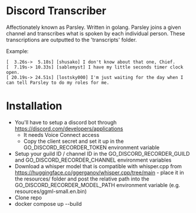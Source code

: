 # Discord Transcriber

Affectionately known as Parsley. Written in golang.
Parsley joins a given channel and transcribes what is spoken by each individual person.
These transcriptions are outputted to the 'transcripts' folder.

Example:

```
[  3.26s->  5.18s] [shusako] I don't know about that one, Chief.
[  7.19s-> 10.33s] [sablemyst] I have my little seconds timer clock open.
[ 20.19s-> 24.51s] [lostsky000] I'm just waiting for the day when I can tell Parsley to do my roles for me.
```

# Installation

- You'll have to setup a discord bot through https://discord.com/developers/applications
  - It needs Voice Connect access
  - Copy the client secret and set it up in the GO_DISCORD_RECORDER_TOKEN environment variable
- Setup your guild ID / channel ID in the GO_DISCORD_RECORDER_GUILD and GO_DISCORD_RECORDER_CHANNEL environment variables
- Download a whisper model that is compatible with whisper.cpp from https://huggingface.co/ggerganov/whisper.cpp/tree/main - place it in the resources/ folder and post the relative path into the GO_DISCORD_RECORDER_MODEL_PATH environment variable (e.g. resources/ggml-small.en.bin)
- Clone repo
- docker compose up --build
